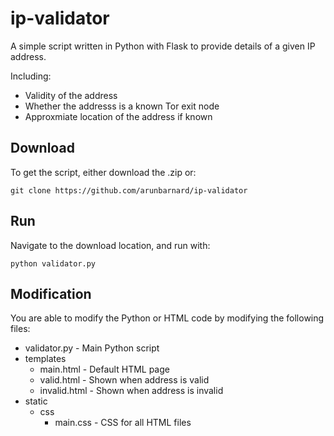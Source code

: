 # ip-validator

A simple script written in Python with Flask to provide details of a given IP address.

Including:
* Validity of the address
* Whether the addresss is a known Tor exit node
* Approxmiate location of the address if known

## Download

To get the script, either download the .zip or:
```
git clone https://github.com/arunbarnard/ip-validator
```
## Run

Navigate to the download location, and run with:
```
python validator.py
```
## Modification

You are able to modify the Python or HTML code by modifying the following files:

* validator.py - Main Python script
* templates
  * main.html - Default HTML page
  * valid.html - Shown when address is valid
  * invalid.html - Shown when address is invalid
* static
  * css
    * main.css - CSS for all HTML files
